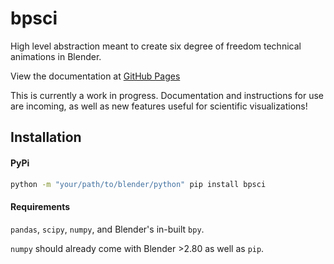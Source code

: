 # bpsci
High level abstraction meant to create six degree of freedom technical animations in Blender.

View the documentation at [GitHub Pages](https://jerryvarghese1.github.io/bpsci/)

This is currently a work in progress. Documentation and instructions for use are incoming, as well as new features useful for scientific visualizations!

## Installation

#### PyPi
```bash
python -m "your/path/to/blender/python" pip install bpsci
```
#### Requirements
```pandas```, ```scipy```, ```numpy```, and Blender's in-built ```bpy```.

```numpy``` should already come with Blender >2.80 as well as ```pip```.
